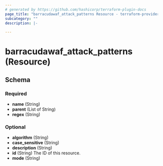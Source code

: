 ```yaml
---
# generated by https://github.com/hashicorp/terraform-plugin-docs
page_title: "barracudawaf_attack_patterns Resource - terraform-provider-barracudawaf"
subcategory: ""
description: |-
  
---
```


# barracudawaf_attack_patterns (Resource)





<!-- schema generated by tfplugindocs -->
## Schema

### Required

- **name** (String)
- **parent** (List of String)
- **regex** (String)

### Optional

- **algorithm** (String)
- **case_sensitive** (String)
- **description** (String)
- **id** (String) The ID of this resource.
- **mode** (String)


